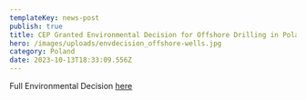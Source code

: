 ```yaml
---
templateKey: news-post
publish: true
title: CEP Granted Environmental Decision for Offshore Drilling in Poland
hero: /images/uploads/envdecision_offshore-wells.jpg
category: Poland
date: 2023-10-13T18:33:09.556Z
---
```

Full Environmental Decision [here](<https://www.cepetro.com/images/uploads/Environmental decision_offshore_ 2022_08_26.pdf>)

